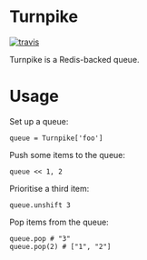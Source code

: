 # Turnpike

[![travis](https://secure.travis-ci.org/hakanensari/turnpike.png)](http://travis-ci.org/hakanensari/turnpike)

Turnpike is a Redis-backed queue.

# Usage

Set up a queue:

    queue = Turnpike['foo']

Push some items to the queue:

    queue << 1, 2

Prioritise a third item:

    queue.unshift 3

Pop items from the queue:

    queue.pop # "3"
    queue.pop(2) # ["1", "2"]
